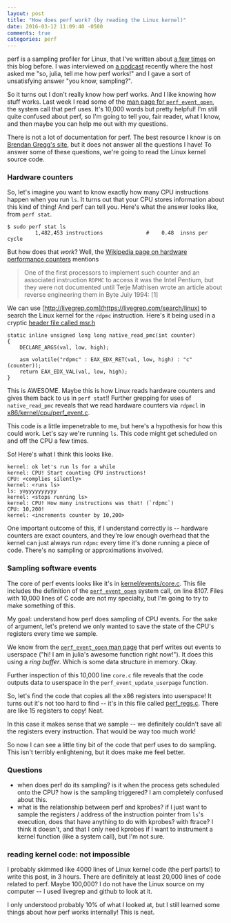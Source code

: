 ```yaml
---
layout: post
title: "How does perf work? (by reading the Linux kernel)"
date: 2016-03-12 11:09:40 -0500
comments: true
categories: perf
---
```


perf is a sampling profiler for Linux, that I've written about [a few times](/blog/categories/perf) on this blog before. I was interviewed on [a podcast](http://embedded.fm/episodes/141) recently where the host asked me "so, julia, tell me how perf works!" and I gave a sort of unsatisfying answer "you know, sampling?".

So it turns out I don't really know how perf works. And I like knowing how stuff works. Last week I read some of the [man page for `perf_event_open`](http://man7.org/linux/man-pages/man2/perf_event_open.2.html), the system call that perf uses. It's 10,000 words but pretty helpful! I'm still quite confused about perf, so I'm going to tell you, fair reader, what I know, and then maybe you can help me out with my questions.

There is not a lot of documentation for perf. The best resource I know is on [Brendan Gregg's site](http://www.brendangregg.com/perf.html), but it does not answer all the questions I have! To answer some of these questions, we're going to read the Linux kernel source code.

### Hardware counters

So, let's imagine you want to know exactly how many CPU instructions happen when you run `ls`. It turns out that your CPU stores information about this kind of thing! And perf can tell you. Here's what the answer looks like, from `perf stat`.

```
$ sudo perf stat ls
         1,482,453 instructions              #    0.48  insns per cycle        

```


But how does that *work*? Well, the [Wikipedia page on hardware performance counters](https://en.wikipedia.org/wiki/Hardware_performance_counter) mentions

> One of the first processors to implement such counter and an associated
> instruction `RDPMC` to access it was the Intel Pentium, but they were not
> documented until Terje Mathisen wrote an article about reverse engineering
> them in Byte July 1994: [1]

We can use [http://livegrep.com](https://livegrep.com/search/linux) to search the Linux kernel for the `rdpmc` instruction. Here's it being used in a cryptic [header file called msr.h](https://github.com/torvalds/linux/blob/v4.3/arch/x86/include/asm/msr.h#L158-L164)

```
static inline unsigned long long native_read_pmc(int counter)
{
    DECLARE_ARGS(val, low, high);

    asm volatile("rdpmc" : EAX_EDX_RET(val, low, high) : "c" (counter));
    return EAX_EDX_VAL(val, low, high);
}
```

This is AWESOME. Maybe this is how Linux reads hardware counters and gives them back to us in `perf stat`!! Further grepping for uses of `native_read_pmc` reveals that we read hardware counters via `rdpmcl` in [x86/kernel/cpu/perf_event.c](https://github.com/torvalds/linux/blob/v4.3/arch/x86/kernel/cpu/perf_event.c#L84).

This code is a little impenetrable to me, but here's a hypothesis for how this could work. Let's say we're running `ls`. This code might get scheduled on and off the CPU a few times.

So! Here's what I think this looks like.

```
kernel: ok let's run ls for a while
kernel: CPU! Start counting CPU instructions!
CPU: <complies silently>
kernel: <runs ls>
ls: yayyyyyyyyyy
kernel: <stops running ls>
kernel: CPU! How many instructions was that! (`rdpmc`)
CPU: 10,200!
kernel: <increments counter by 10,200>
```


One important outcome of this, if I understand correctly is -- hardware counters are exact counters, and they're low enough overhead that the kernel can just always run `rdpmc` every time it's done running a piece of code. There's no sampling or approximations involved.

### Sampling software events

The core of perf events looks like it's in [kernel/events/core.c](https://github.com/torvalds/linux/blob/v4.3/kernel/events/core.c). This file includes the definition of the [`perf_event_open`](https://github.com/torvalds/linux/blob/v4.3/kernel/events/core.c#L8107) system call, on line 8107. Files with 10,000 lines of C code are not my specialty, but I'm going to try to make something of this.

My goal: understand how perf does sampling of CPU events. For the sake of argument, let's pretend we only wanted to save the state of the CPU's registers every time we sample.

We know from the [`perf_event_open` man page](http://man7.org/linux/man-pages/man2/perf_event_open.2.html) that perf writes out events to userspace ("hi! I am in julia's awesome function right now!"). It does this using a _ring buffer_. Which is some data structure in memory. Okay.

Further inspection of this 10,000 line `core.c` file reveals that the code outputs data to userspace in the `perf_event_update_userpage` function.

So, let's find the code that copies all the x86 registers into userspace! It turns out it's not too hard to find -- it's in this file called [perf_regs.c](https://github.com/torvalds/linux/blob/v4.3/arch/x86/kernel/perf_regs.c#L114-L118). There are like 15 registers to copy! Neat.

In this case it makes sense that we sample -- we definitely couldn't save all the registers every instruction. That would be way too much work!

So now I can see a little tiny bit of the code that perf uses to do sampling. This isn't terribly enlightening, but it does make me feel better.

### Questions

* when does perf do its sampling? is it when the process gets scheduled onto the CPU? how is the sampling triggered? I am completely confused about this.
* what is the relationship between perf and kprobes? if I just want to sample the registers / address of the instruction pointer from `ls`'s execution, does that have anything to do with kprobes? with ftrace? I think it doesn't, and that I only need kprobes if I want to instrument a kernel function (like a system call), but I'm not sure.

### reading kernel code: not impossible

I probably skimmed like 4000 lines of Linux kernel code (the perf parts!) to write this post, in 3 hours. There are definitely at least 20,000 lines of code related to perf. Maybe 100,000? I do not have the Linux source on my computer -- I used livegrep and github to look at it.

I only understood probably 10% of what I looked at, but I still learned some things about how perf works internally! This is neat.